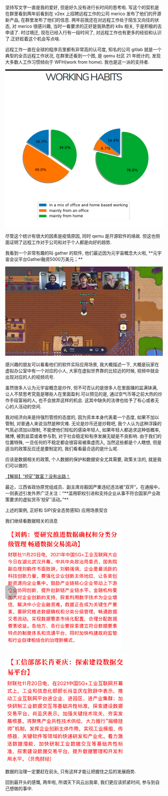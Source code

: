 坚持写文字一直是我的爱好, 但是好久没有进行长时间的思考啦. 写这个的契机是在群里看到两年前看到在 v2ex 上招聘远程工作的公司 merico 发布了他们的开源新产品, 在群里发布了他们的信息. 两年前我还在对远程工作处于陌生又向往的状态, 对 merico 很感兴趣, 当时一看要求的正好是我熟悉的 k8s 相关, 于是积极的去申请了. 时过境迁, 现在已经入行有一段时间了, 对远程工作也有更多的经验和认识了.正好趁着这个机会写点啥.

远程工作一直在全球的程序员里都有非常高的认可度, 知名的公司 gitlab 就是一个典型的全员远程工作状况, 在群里还看到一个图, 是 qemu 社区 21 年统计的, 发现大多数人工作习惯倾向于 WFH(work from home). 我也是这一派的支持者.

![image.png](assert/1637677214446-b2d1f64e-374f-4932-bbef-fbd0df8ee98f.png)

尽管这个统计有很大的因素是疫情原因, 同时 qemu 是开源软件的缘故. 但这也侧面证明了远程工作对于公司和对于个人都是向好的趋势.

我看到一个非常有趣的叫 gather 的软件, 他们最近因为元宇宙概念大火啦, \*\*元宇宙会议平台Gather融资5000万美元；\*\*

![image.png](assert/1637677485103-6577a772-ab7a-4d71-8961-3c337543cceb.png)

感兴趣的朋友可以看看他们的软件实际应用场景, 我大概描述一下, 大概是玩家在虚拟办公室中有一个对应的小人, 大家在虚拟世界靠的比较近的时候, 视频中就会出现对应的人的视频讯号.

虽然很多人认为元宇宙概念是炒作, 但不可否认的是很多人在里面赚的盆满钵满, 让人不禁思考究竟是哪些人在里面盈利.可以预见的是, 通过空气币等之前大热的炒作手段富裕的人, 也不会放弃这样的机会. 这其中缺失的法律也给予了有心或者无心的人活动的空间.

我对经济向来是持强烈管控的态度的, 因为资本本身代表着一个态度, 如果不加以管制, 对普通人来说当然是种灾难. 无论是炒币还是炒鞋吧, 我个人认为这种浮躁的气氛必须加以限制, 不能使他们轻松的感染年轻人, 如果年轻人都追求这种低概率, 赌博, 被割韭菜或者参与割, 对于社会稳定和有序发展无疑是不良影响. 由于我们的位置特殊, 一旦任何的不稳定都会很容易被乘虚而入, 当然这些都是个人瞎想, 但是适当的政策反应还是要制定的, 我们看看最合适的是什么呢.

应该是数据相关的政策, 个人数据的保护和数据安全尤其需要, 政策关注的, 就是我们可以做的.

[【解局】“挖矿”致富？没有出路！](https://mp.weixin.qq.com/s/RbJmOyXs58PtvicmpxaZrw)

最近，江西省政协原党组成员、副主席肖毅因严重违纪违法被“双开”。在通报中，一则表述引发外界广泛关注：“\*\*滥用职权引进和支持企业从事不符合国家产业政策要求的虚拟货币‘挖矿’活动。”\*\*

上述的案例, 正好和 SIP(安全态势感知) 应用场景契合

我们继续看数据相关的消息

![image.png](assert/1637678596258-2b721762-543e-4f20-87ab-1e991075f889.png)

![image.png](assert/1637678614492-737b57cf-7950-461e-a910-4a6cc7b1cfaf.png)

数据的治理一定要赶在前头, 只有这样才能让把握住之后的发展趋势.

回到最开头的感慨, 两年啦, 所谓天下风云出我辈, 我们更应该抓紧时间, 参与到自己想做的事中.